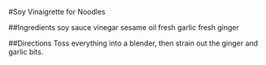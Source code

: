 #Soy Vinaigrette for Noodles

##Ingredients
soy sauce
vinegar
sesame oil
fresh garlic
fresh ginger

##Directions
Toss everything into a blender, then strain out the ginger and garlic bits.

